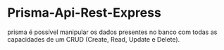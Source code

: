 # Prisma-Api-Rest-Express
prisma é possível manipular os dados presentes no banco com todas as capacidades de um CRUD (Create, Read, Update e Delete). 
